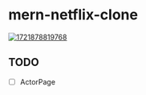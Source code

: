 # mern-netflix-clone

[![1721878819768](image/README/1721878819768.png)](https://mern-netflix-clone-mj1d.onrender.com/)

## TODO

- [ ] ActorPage
